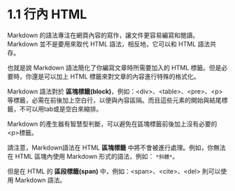 # 1.1 行內 HTML

Markdown 的語法專注在網頁內容的寫作，讓文件更容易編寫和閱讀。Markdown 並不是要用來取代 HTML 語法，相反地，它可以和 HTML 語法共存。

也就是說 Markdown 語法簡化了你編寫文章時所需要加入的 HTML 標籤。但是必要時，你還是可以加上 HTML 標籤來對文章的內容進行特殊的格式化。

Markdown 語法對於 **區塊標籤(block)**，例如：\<div>、\<table>、\<pre>、\<p>　等標籤，必需在前後加上空白行，以便與內容區隔。而且這些元素的開始與結尾標籤，不可以用tab或是空白來縮排。

Markdown 的產生器有智慧型判斷，可以避免在區塊標籤前後加上沒有必要的\<p>標籤。

請注意，Markdown語法在 HTML **區塊標籤** 中將不會被進行處理。例如，你無法在 HTML 區塊內使用 Markdown 形式的語法，例如： `*斜體*`。

但是在 HTML 的 **區段標籤(span)** 中，例如：\<span>、\<cite>、\<del> 則可以使用 Markdown 語法。
